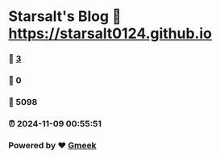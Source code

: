 # Starsalt's Blog :link: https://starsalt0124.github.io 
### :page_facing_up: [3](https://starsalt0124.github.io/tag.html) 
### :speech_balloon: 0 
### :hibiscus: 5098 
### :alarm_clock: 2024-11-09 00:55:51 
### Powered by :heart: [Gmeek](https://github.com/Meekdai/Gmeek)
